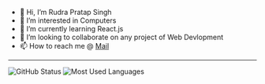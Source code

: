 - 👋 Hi, I’m Rudra Pratap Singh
- 👀 I’m interested in Computers
- 🌱 I’m currently learning React.js  
- 💞️ I’m looking to collaborate on any project of Web Devlopment
- 📫 How to reach me @ [Mail](rudra.2023mca1079@kiet.edu)

***
<p>
<img src="https://github-readme-stats.vercel.app/api?username=ANgryl&count_private=true&show_icons=true&theme=radical" alt="GitHub Status"/>
<img src = "https://github-readme-stats.vercel.app/api/top-langs/?username=ANgryl&show_icons=true&layout=compact&theme=radical" alt="Most Used Languages">
<p>
<!---
Angryl/Angryl is a ✨ special ✨ repository because its `README.md` (this file) appears on your GitHub profile.
You can click the Preview link to take a look at your changes.
--->
